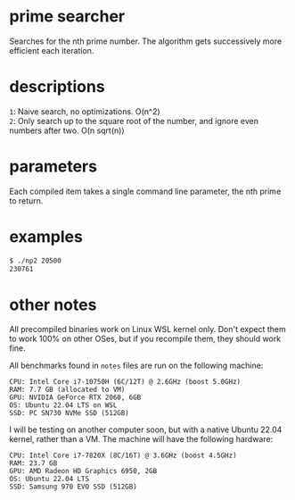 # prime searcher
Searches for the nth prime number. The algorithm gets successively more efficient each iteration.

# descriptions
`1`: Naive search, no optimizations. O(n^2)  
`2`: Only search up to the square root of the number, and ignore even numbers after two. O(n sqrt(n))

# parameters
Each compiled item takes a single command line parameter, the nth prime to return.

# examples
```bash
$ ./np2 20500
230761
```

# other notes
All precompiled binaries work on Linux WSL kernel only. Don't expect them to work 100% on other OSes, but if you recompile them, they should work fine.

All benchmarks found in `notes` files are run on the following machine:

    CPU: Intel Core i7-10750H (6C/12T) @ 2.6GHz (boost 5.0GHz)
    RAM: 7.7 GB (allocated to VM)
    GPU: NVIDIA GeForce RTX 2060, 6GB
    OS: Ubuntu 22.04 LTS on WSL
    SSD: PC SN730 NVMe SSD (512GB)

I will be testing on another computer soon, but with a native Ubuntu 22.04 kernel, rather than a VM. The machine will have the following hardware:

    CPU: Intel Core i7-7820X (8C/16T) @ 3.6GHz (boost 4.5GHz)
    RAM: 23.7 GB
    GPU: AMD Radeon HD Graphics 6950, 2GB
    OS: Ubuntu 22.04 LTS
    SSD: Samsung 970 EVO SSD (512GB)

